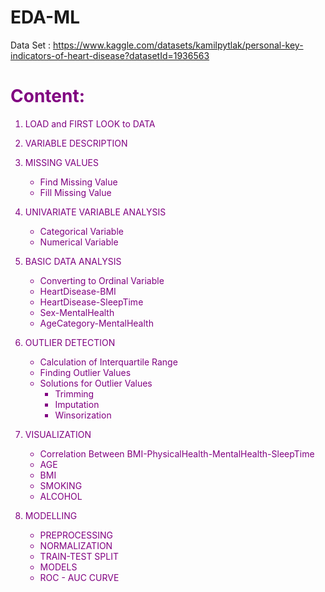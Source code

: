 # EDA-ML

Data Set : https://www.kaggle.com/datasets/kamilpytlak/personal-key-indicators-of-heart-disease?datasetId=1936563

<a id="34"></a>


<font color='purple'>
      
      
# Content:
1. LOAD and FIRST LOOK to DATA
1. VARIABLE DESCRIPTION
1. MISSING VALUES
    * Find Missing Value
    * Fill Missing Value

1. UNIVARIATE VARIABLE ANALYSIS
      * Categorical Variable
      * Numerical Variable
1. BASIC DATA ANALYSIS
      * Converting to Ordinal Variable
      * HeartDisease-BMI
      * HeartDisease-SleepTime
      * Sex-MentalHealth
      * AgeCategory-MentalHealth
1. OUTLIER DETECTION
      * Calculation of Interquartile Range
      * Finding Outlier Values
      * Solutions for Outlier Values
          * Trimming
          * Imputation
          * Winsorization
1. VISUALIZATION
      * Correlation Between BMI-PhysicalHealth-MentalHealth-SleepTime
      * AGE
      * BMI
      * SMOKING
      * ALCOHOL
1. MODELLING
      * PREPROCESSING
      * NORMALIZATION
      * TRAIN-TEST SPLIT
      * MODELS
      * ROC - AUC CURVE


